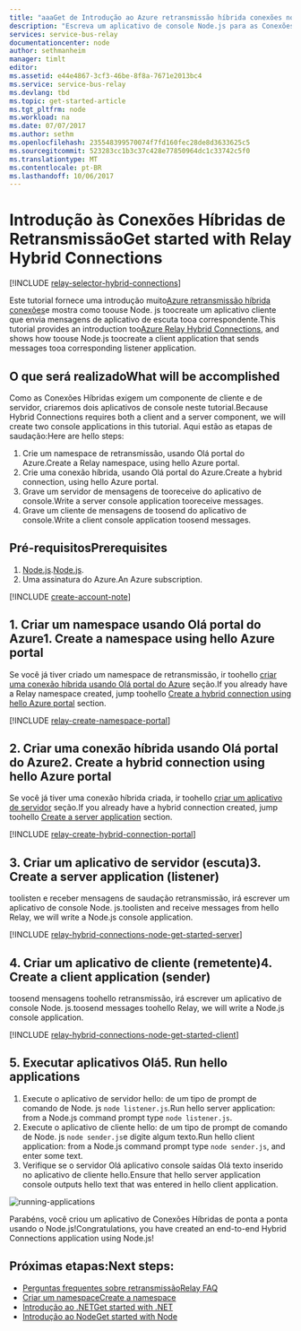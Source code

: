 ```yaml
---
title: "aaaGet de Introdução ao Azure retransmissão híbrida conexões no nó | Microsoft Docs"
description: "Escreva um aplicativo de console Node.js para as Conexões Híbridas de Retransmissão do Azure."
services: service-bus-relay
documentationcenter: node
author: sethmanheim
manager: timlt
editor: 
ms.assetid: e44e4867-3cf3-46be-8f8a-7671e2013bc4
ms.service: service-bus-relay
ms.devlang: tbd
ms.topic: get-started-article
ms.tgt_pltfrm: node
ms.workload: na
ms.date: 07/07/2017
ms.author: sethm
ms.openlocfilehash: 235548399570074f7fd160fec28de8d3633625c5
ms.sourcegitcommit: 523283cc1b3c37c428e77850964dc1c33742c5f0
ms.translationtype: MT
ms.contentlocale: pt-BR
ms.lasthandoff: 10/06/2017
---
```

# <a name="get-started-with-relay-hybrid-connections"></a><span data-ttu-id="effe0-103">Introdução às Conexões Híbridas de Retransmissão</span><span class="sxs-lookup"><span data-stu-id="effe0-103">Get started with Relay Hybrid Connections</span></span>

[!INCLUDE [relay-selector-hybrid-connections](../../includes/relay-selector-hybrid-connections.md)]

<span data-ttu-id="effe0-104">Este tutorial fornece uma introdução muito[Azure retransmissão híbrida conexões](relay-what-is-it.md#hybrid-connections)e mostra como toouse Node. js toocreate um aplicativo cliente que envia mensagens de aplicativo de escuta tooa correspondente.</span><span class="sxs-lookup"><span data-stu-id="effe0-104">This tutorial provides an introduction too[Azure Relay Hybrid Connections](relay-what-is-it.md#hybrid-connections), and shows how toouse Node.js toocreate a client application that sends messages tooa corresponding listener application.</span></span> 

## <a name="what-will-be-accomplished"></a><span data-ttu-id="effe0-105">O que será realizado</span><span class="sxs-lookup"><span data-stu-id="effe0-105">What will be accomplished</span></span>

<span data-ttu-id="effe0-106">Como as Conexões Híbridas exigem um componente de cliente e de servidor, criaremos dois aplicativos de console neste tutorial.</span><span class="sxs-lookup"><span data-stu-id="effe0-106">Because Hybrid Connections requires both a client and a server component, we will create two console applications in this tutorial.</span></span> <span data-ttu-id="effe0-107">Aqui estão as etapas de saudação:</span><span class="sxs-lookup"><span data-stu-id="effe0-107">Here are hello steps:</span></span>

1. <span data-ttu-id="effe0-108">Crie um namespace de retransmissão, usando Olá portal do Azure.</span><span class="sxs-lookup"><span data-stu-id="effe0-108">Create a Relay namespace, using hello Azure portal.</span></span>
2. <span data-ttu-id="effe0-109">Crie uma conexão híbrida, usando Olá portal do Azure.</span><span class="sxs-lookup"><span data-stu-id="effe0-109">Create a hybrid connection, using hello Azure portal.</span></span>
3. <span data-ttu-id="effe0-110">Grave um servidor de mensagens de tooreceive do aplicativo de console.</span><span class="sxs-lookup"><span data-stu-id="effe0-110">Write a server console application tooreceive messages.</span></span>
4. <span data-ttu-id="effe0-111">Grave um cliente de mensagens de toosend do aplicativo de console.</span><span class="sxs-lookup"><span data-stu-id="effe0-111">Write a client console application toosend messages.</span></span>

## <a name="prerequisites"></a><span data-ttu-id="effe0-112">Pré-requisitos</span><span class="sxs-lookup"><span data-stu-id="effe0-112">Prerequisites</span></span>

1. <span data-ttu-id="effe0-113">[Node.js](https://nodejs.org/en/).</span><span class="sxs-lookup"><span data-stu-id="effe0-113">[Node.js](https://nodejs.org/en/).</span></span>
2. <span data-ttu-id="effe0-114">Uma assinatura do Azure.</span><span class="sxs-lookup"><span data-stu-id="effe0-114">An Azure subscription.</span></span>

[!INCLUDE [create-account-note](../../includes/create-account-note.md)]

## <a name="1-create-a-namespace-using-hello-azure-portal"></a><span data-ttu-id="effe0-115">1. Criar um namespace usando Olá portal do Azure</span><span class="sxs-lookup"><span data-stu-id="effe0-115">1. Create a namespace using hello Azure portal</span></span>

<span data-ttu-id="effe0-116">Se você já tiver criado um namespace de retransmissão, ir toohello [criar uma conexão híbrida usando Olá portal do Azure](#2-create-a-hybrid-connection-using-the-azure-portal) seção.</span><span class="sxs-lookup"><span data-stu-id="effe0-116">If you already have a Relay namespace created, jump toohello [Create a hybrid connection using hello Azure portal](#2-create-a-hybrid-connection-using-the-azure-portal) section.</span></span>

[!INCLUDE [relay-create-namespace-portal](../../includes/relay-create-namespace-portal.md)]

## <a name="2-create-a-hybrid-connection-using-hello-azure-portal"></a><span data-ttu-id="effe0-117">2. Criar uma conexão híbrida usando Olá portal do Azure</span><span class="sxs-lookup"><span data-stu-id="effe0-117">2. Create a hybrid connection using hello Azure portal</span></span>

<span data-ttu-id="effe0-118">Se você já tiver uma conexão híbrida criada, ir toohello [criar um aplicativo de servidor](#3-create-a-server-application-listener) seção.</span><span class="sxs-lookup"><span data-stu-id="effe0-118">If you already have a hybrid connection created, jump toohello [Create a server application](#3-create-a-server-application-listener) section.</span></span>

[!INCLUDE [relay-create-hybrid-connection-portal](../../includes/relay-create-hybrid-connection-portal.md)]

## <a name="3-create-a-server-application-listener"></a><span data-ttu-id="effe0-119">3. Criar um aplicativo de servidor (escuta)</span><span class="sxs-lookup"><span data-stu-id="effe0-119">3. Create a server application (listener)</span></span>

<span data-ttu-id="effe0-120">toolisten e receber mensagens de saudação retransmissão, irá escrever um aplicativo de console Node. js.</span><span class="sxs-lookup"><span data-stu-id="effe0-120">toolisten and receive messages from hello Relay, we will write a Node.js console application.</span></span>

[!INCLUDE [relay-hybrid-connections-node-get-started-server](../../includes/relay-hybrid-connections-node-get-started-server.md)]

## <a name="4-create-a-client-application-sender"></a><span data-ttu-id="effe0-121">4. Criar um aplicativo de cliente (remetente)</span><span class="sxs-lookup"><span data-stu-id="effe0-121">4. Create a client application (sender)</span></span>

<span data-ttu-id="effe0-122">toosend mensagens toohello retransmissão, irá escrever um aplicativo de console Node. js.</span><span class="sxs-lookup"><span data-stu-id="effe0-122">toosend messages toohello Relay, we will write a Node.js console application.</span></span>

[!INCLUDE [relay-hybrid-connections-node-get-started-client](../../includes/relay-hybrid-connections-node-get-started-client.md)]

## <a name="5-run-hello-applications"></a><span data-ttu-id="effe0-123">5. Executar aplicativos Olá</span><span class="sxs-lookup"><span data-stu-id="effe0-123">5. Run hello applications</span></span>

1. <span data-ttu-id="effe0-124">Execute o aplicativo de servidor hello: de um tipo de prompt de comando de Node. js `node listener.js`.</span><span class="sxs-lookup"><span data-stu-id="effe0-124">Run hello server application: from a Node.js command prompt type `node listener.js`.</span></span>
2. <span data-ttu-id="effe0-125">Execute o aplicativo de cliente hello: de um tipo de prompt de comando de Node. js `node sender.js`e digite algum texto.</span><span class="sxs-lookup"><span data-stu-id="effe0-125">Run hello client application: from a Node.js command prompt type `node sender.js`, and enter some text.</span></span>
3. <span data-ttu-id="effe0-126">Verifique se o servidor Olá aplicativo console saídas Olá texto inserido no aplicativo de cliente hello.</span><span class="sxs-lookup"><span data-stu-id="effe0-126">Ensure that hello server application console outputs hello text that was entered in hello client application.</span></span>

![running-applications](./media/relay-hybrid-connections-node-get-started/running-applications.png)

<span data-ttu-id="effe0-128">Parabéns, você criou um aplicativo de Conexões Híbridas de ponta a ponta usando o Node.js!</span><span class="sxs-lookup"><span data-stu-id="effe0-128">Congratulations, you have created an end-to-end Hybrid Connections application using Node.js!</span></span>

## <a name="next-steps"></a><span data-ttu-id="effe0-129">Próximas etapas:</span><span class="sxs-lookup"><span data-stu-id="effe0-129">Next steps:</span></span>

* [<span data-ttu-id="effe0-130">Perguntas frequentes sobre retransmissão</span><span class="sxs-lookup"><span data-stu-id="effe0-130">Relay FAQ</span></span>](relay-faq.md)
* [<span data-ttu-id="effe0-131">Criar um namespace</span><span class="sxs-lookup"><span data-stu-id="effe0-131">Create a namespace</span></span>](relay-create-namespace-portal.md)
* [<span data-ttu-id="effe0-132">Introdução ao .NET</span><span class="sxs-lookup"><span data-stu-id="effe0-132">Get started with .NET</span></span>](relay-hybrid-connections-dotnet-get-started.md)
* [<span data-ttu-id="effe0-133">Introdução ao Node</span><span class="sxs-lookup"><span data-stu-id="effe0-133">Get started with Node</span></span>](relay-hybrid-connections-node-get-started.md)

